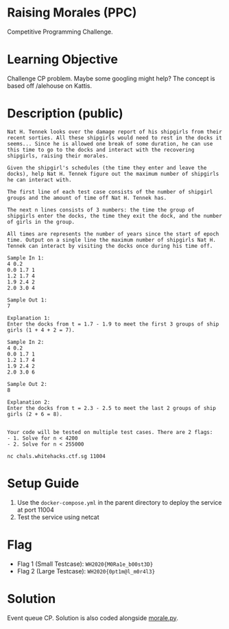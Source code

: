 # Raising Morales (PPC)

Competitive Programming Challenge.

# Learning Objective

Challenge CP problem. Maybe some googling might help? The concept is based off /alehouse on Kattis.

# Description (public)

```
Nat H. Tennek looks over the damage report of his shipgirls from their recent sorties. All these shipgirls would need to rest in the docks it seems... Since he is allowed one break of some duration, he can use this time to go to the docks and interact with the recovering shipgirls, raising their morales.

Given the shipgirl's schedules (the time they enter and leave the docks), help Nat H. Tennek figure out the maximum number of shipgirls he can interact with.

The first line of each test case consists of the number of shipgirl groups and the amount of time off Nat H. Tennek has.

The next n lines consists of 3 numbers: the time the group of shipgirls enter the docks, the time they exit the dock, and the number of girls in the group.

All times are represents the number of years since the start of epoch time. Output on a single line the maximum number of shipgirls Nat H. Tennek can interact by visiting the docks once during his time off.

Sample In 1:
4 0.2
0.0 1.7 1
1.2 1.7 4
1.9 2.4 2
2.0 3.0 4

Sample Out 1:
7

Explanation 1:
Enter the docks from t = 1.7 - 1.9 to meet the first 3 groups of ship girls (1 + 4 + 2 = 7).

Sample In 2:
4 0.2
0.0 1.7 1
1.2 1.7 4
1.9 2.4 2
2.0 3.0 6

Sample Out 2:
8

Explanation 2:
Enter the docks from t = 2.3 - 2.5 to meet the last 2 groups of ship girls (2 + 6 = 8).


Your code will be tested on multiple test cases. There are 2 flags:
- 1. Solve for n < 4200
- 2. Solve for n < 255000

nc chals.whitehacks.ctf.sg 11004
```

# Setup Guide

1. Use the `docker-compose.yml` in the parent directory to deploy the service at port 11004
2. Test the service using netcat

# Flag

- Flag 1 (Small Testcase): `WH2020{M0Ra1e_b00st3D}`
- Flag 2 (Large Testcase): `WH2020{0pt1m@l_m0r4l3}`

# Solution

Event queue CP. Solution is also coded alongside [morale.py](morale.py).
